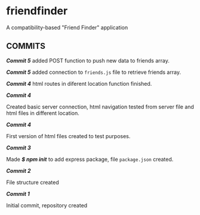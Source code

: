 # friendfinder
A compatibility-based "Friend Finder" application


## COMMITS

**_Commit 5_**
added POST function to push new data to friends array.

**_Commit 5_**
added connection to `friends.js` file to retrieve friends array.

**_Commit 4_**
html routes in diferent location function finished.

**_Commit 4_**

Created basic server connection, html navigation tested from server file and html files in different location. 


**_Commit 4_**

First version of html files created to test purposes.

**_Commit 3_**

Made **_$ npm init_** to add express package,  file `package.json`
 created.

**_Commit 2_**

File structure created

**_Commit 1_**

Initial commit, repository created

